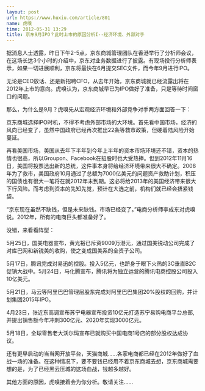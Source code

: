 ```yaml
---
layout: post
url: https://www.huxiu.com/article/801
name: 虎嗅
time: 2012-05-31 13:29
title: 京东9月IPO？此时上市的原因分析I--经济环境、外部对手
---
```

据消息人士透露，昨日下午2-5点，京东商城管理团队在香港举行了分析师会议，在这场长达3个小时的介绍中，京东对业务数据进行了披露。有现场投行分析师表示，如果一切进展顺利，京东将最快在6月提交SEC文件，而今年9月进行IPO。

无论是CEO放话、还是新招聘CFO，从去年开始，京东商城就已经流露出将在2012年上市的意向。虎嗅认为，京东商城早已为IPO做好了准备，只是等待时间窗口的问题。

那么，为什么是9月？虎嗅先从宏观经济环境和外部竞争对手两方面回答一下：

京东商城选择IPO时机，不得不考虑外部市场的大环境。首先看中国市场，经济的风向已经变了，虽然中国政府已经再次推出22条等救市政策，但硬着陆风险开始蔓延。

再看美国市场，美国从去年下半年到今年上半年的资本市场环境还不错，资本的热情也很高，所以Groupon、Facebook在招股时也大受热捧。但到2012年11月16日，美国将投票选出新的总统，这件事本身将给经济环境带来很大不确定。2008年为了救市，美国政府10月通过了总额为7000亿美元的问题资产救助计划，积压的国债也有很大一笔将在就2012年末到期。这必将给2013年的美国经济带来很大下行风险。而考虑到资本的先知先觉，预计在大选之前，机构们就已经会捂紧钱袋。

“京东现在虽然不缺钱，但是未来缺钱。市场已经变了。”电商分析师李成东对虎嗅说。2012年，所有的电商巨头都准备好了。

没错，来看看阵型：

5月25日，国美电器宣布，黄光裕已斥资9009万港元，通过国美锐动公司完成了对库巴网和新锐美的收购，使之变成国美系的全资子公司。

5月17日，腾讯完成对易迅的控股。投入5亿元，也跻身于眼下火热的3C垂直B2C促销大战中。5月24日，马化腾宣布，腾讯将为独立运营的腾讯电商控股公司投入10亿美元。

5月21日，马云等阿里巴巴管理层股东完成对阿里巴巴集团20%股权的回购，并计划集团2015年IPO。

4月23日，张近东高调宣布苏宁电器宣布投资10亿元打造苏宁易购电商平台总部,并提出销售额今年冲刺300亿元、2020年实现3000亿元。

5月18日，全球零售老大沃尔玛宣布已就购买中国电商1号店的部分股权达成协议。

还有更早启动的当当网开放平台，天猫商城……各家电商都已经在2012年做好了血战一场的准备。在这种情况下，要不要钱已经用不着京东商城去想，京东商城需要想的是，为了已经黑云压城的这场血战，钱越多越好。

其他方面的原因，虎嗅接着会为你分析。敬请关注……

